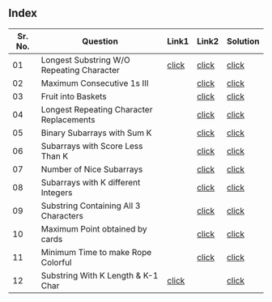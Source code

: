 ## Index 

Sr. No. | Question|Link1 | Link2 | Solution
---|---|---|---|---
01 | Longest Substring W/O Repeating Character | [click](https://practice.geeksforgeeks.org/problems/length-of-the-longest-substring3036/1?utm_source=youtube&utm_medium=collab_striver_ytdescription&utm_campaign=length-of-the-longest-substring) | [click](https://leetcode.com/problems/longest-substring-without-repeating-characters/) | [click](./Solutions/LongestSubstringWithoutRepeatingCharacter.java)
02 | Maximum Consecutive 1s III | | [click](https://leetcode.com/problems/max-consecutive-ones-iii/) | [click](./Solutions/MaximumConsecutiveOnesIII.java)
03 | Fruit into Baskets | |[click](https://leetcode.com/problems/fruit-into-baskets/) | [click](./Solutions/FruitIntoBaskets.java)
04 | Longest Repeating Character Replacements || [click](https://leetcode.com/problems/longest-repeating-character-replacement/) | [click](./Solutions/LongestRepeatingCharacterReplacements.java)
05 | Binary Subarrays with Sum K | |[click](https://leetcode.com/problems/binary-subarrays-with-sum/)|[click](./Solutions/)
06 | Subarrays with Score Less Than K | | [click](https://leetcode.com/problems/count-subarrays-with-score-less-than-k/) | [click](./Solutions/SubarraysWithScoreLessThanK.java)
07 | Number of Nice Subarrays | | [click](https://leetcode.com/problems/count-number-of-nice-subarrays/) | [click](./Solutions/NumberOfNiceSubarrays.java)
08 | Subarrays with K different Integers | | [click](https://leetcode.com/problems/subarrays-with-k-different-integers/) | [click](./Solutions/SubarraysWithKDifferentIntegers.java)
09 | Substring Containing All 3 Characters | | [click](https://leetcode.com/problems/number-of-substrings-containing-all-three-characters/) | [click](./Solutions/SubstringContainingAll3Characters.java)
10 | Maximum Point obtained by cards||[click](https://leetcode.com/problems/maximum-points-you-can-obtain-from-cards/) | [click](./Solutions/MaximumPointsObtainedFromCards.java)
11 | Minimum Time to make Rope Colorful || [click](https://leetcode.com/problems/minimum-time-to-make-rope-colorful/) | [click](./Solutions/MinimumTimeToMakeRopeColorful.java)
12 | Substring With K Length & K-1 Char | [click](https://practice.geeksforgeeks.org/problems/substrings-of-length-k-with-k-1-distinct-elements/1) || [click](./Solutions/SubstringWithLenKAndKMinus1Chracter.java)